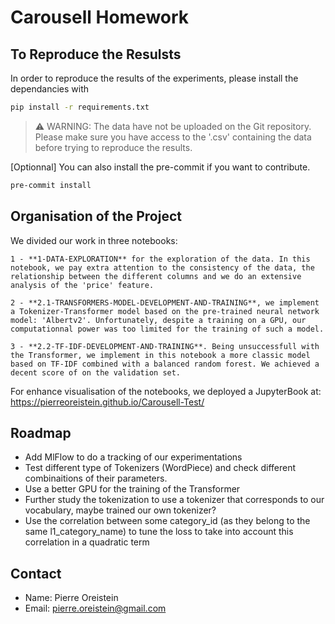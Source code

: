 # Carousell Homework
## To Reproduce the Resulsts
In order to reproduce the results of the experiments, please install the dependancies with

```sh
pip install -r requirements.txt
```

> ⚠ WARNING:
> The data have not be uploaded on the Git repository. Please make sure you have access to the '.csv' containing the data before trying to reproduce the results.

[Optionnal] You can also install the pre-commit if you want to contribute.

```sh
pre-commit install
```

## Organisation of the Project

We divided our work in three notebooks:

    1 - **1-DATA-EXPLORATION** for the exploration of the data. In this notebook, we pay extra attention to the consistency of the data, the relationship between the different columns and we do an extensive analysis of the 'price' feature.
    
    2 - **2.1-TRANSFORMERS-MODEL-DEVELOPMENT-AND-TRAINING**, we implement a Tokenizer-Transformer model based on the pre-trained neural network model: 'Albertv2'. Unfortunately, despite a training on a GPU, our computationnal power was too limited for the training of such a model.
    
    3 - **2.2-TF-IDF-DEVELOPMENT-AND-TRAINING**. Being unsuccessfull with the Transformer, we implement in this notebook a more classic model based on TF-IDF combined with a balanced random forest. We achieved a decent score of on the validation set.
 
For enhance visualisation of the notebooks, we deployed a JupyterBook at: https://pierreoreistein.github.io/Carousell-Test/
 
 
## Roadmap

* Add MlFlow to do a tracking of our experimentations
* Test different type of Tokenizers (WordPiece) and check different combinaitions of their parameters.
* Use a better GPU for the training of the Transformer
* Further study the tokenization to use a tokenizer that corresponds to our vocabulary, maybe trained our own tokenizer?
* Use the correlation between some category_id (as they belong to the same l1_category_name) to tune the loss to take into account this correlation in a quadratic term
  
## Contact

* Name: Pierre Oreistein
* Email: pierre.oreistein@gmail.com
